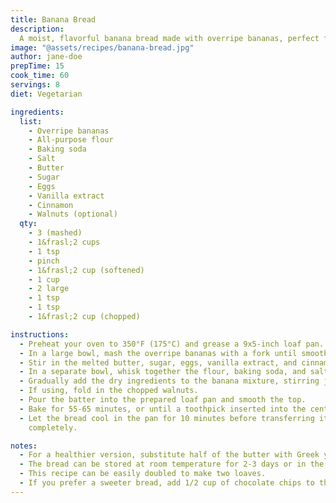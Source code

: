 ```yaml
---
title: Banana Bread
description:
  A moist, flavorful banana bread made with overripe bananas, perfect for breakfast or a snack.
image: "@assets/recipes/banana-bread.jpg"
author: jane-doe
prepTime: 15
cook_time: 60
servings: 8
diet: Vegetarian

ingredients:
  list:
    - Overripe bananas
    - All-purpose flour
    - Baking soda
    - Salt
    - Butter
    - Sugar
    - Eggs
    - Vanilla extract
    - Cinnamon
    - Walnuts (optional)
  qty:
    - 3 (mashed)
    - 1&frasl;2 cups
    - 1 tsp
    - pinch
    - 1&frasl;2 cup (softened)
    - 1 cup
    - 2 large
    - 1 tsp
    - 1 tsp
    - 1&frasl;2 cup (chopped)

instructions:
  - Preheat your oven to 350°F (175°C) and grease a 9x5-inch loaf pan.
  - In a large bowl, mash the overripe bananas with a fork until smooth.
  - Stir in the melted butter, sugar, eggs, vanilla extract, and cinnamon.
  - In a separate bowl, whisk together the flour, baking soda, and salt.
  - Gradually add the dry ingredients to the banana mixture, stirring just until combined.
  - If using, fold in the chopped walnuts.
  - Pour the batter into the prepared loaf pan and smooth the top.
  - Bake for 55-65 minutes, or until a toothpick inserted into the center comes out clean.
  - Let the bread cool in the pan for 10 minutes before transferring it to a wire rack to cool
    completely.

notes:
  - For a healthier version, substitute half of the butter with Greek yogurt or applesauce.
  - The bread can be stored at room temperature for 2-3 days or in the fridge for up to a week.
  - This recipe can be easily doubled to make two loaves.
  - If you prefer a sweeter bread, add 1/2 cup of chocolate chips to the batter.
---
```

